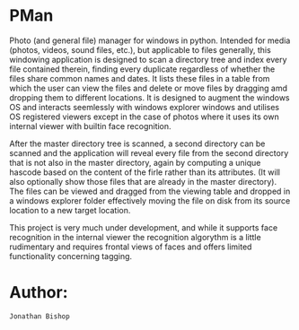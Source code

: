 # PMan
Photo (and general file) manager for windows in python.  Intended for media (photos, videos, sound files, etc.), but applicable to files generally, this windowing application is designed to scan a directory tree and 
index every file contained therein, finding every duplicate regardless of whether the files share common names and dates.  It lists these files in a table from which the user can view the files and delete or move files
by dragging amd dropping them to different locations.  It is designed to augment the windows OS and interacts seemlessly with windows explorer windows and utilises OS registered viewers except in the case of photos where 
it uses its own internal viewer with builtin face recognition.

After the master directory tree is scanned, a second directory can be scanned and the application will reveal every file from the second directory that is not also in the master directory, again by computing a unique hascode 
based on the content of the firle rather than its attributes.  (It will also optionally show those files that are already in the master directory).  The files can be viewed and dragged from the viewing table and dropped in a windows explorer folder effectively 
moving the file on disk from its source location to a new target location.

This project is very much under development, and while it supports face recognition in the internal viewer the recognition algorythm is a little rudimentary and requires frontal views of faces and offers limited functionality concerning tagging.

# Author:  
    Jonathan Bishop
